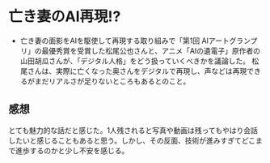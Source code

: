 # 亡き妻のAI再現!?  
- 亡き妻の面影をAIを駆使して再現する取り組みで「第1回 AIアートグランプリ」の最優秀賞を受賞した松尾公也さんと、アニメ「AIの遺電子」原作者の山田胡瓜さんが、「デジタル人格」をどう扱っていくべきかを議論した。
松尾さんは、実際に亡くなった奥さんをデジタルで再現し、声などは再現できるがまだリアルさが足りないところもあるとのこと。
## 感想  
とても魅力的な話だと感じた。1人残されると写真や動画は残ってもやはり会話したいと感じることもあると思う。しかし、その反面、技術が進みすぎてどこまで進歩するのかと少し不安を感じる。

